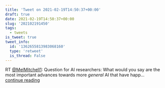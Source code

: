 ```yaml
---
title: 'Tweet on 2021-02-19T14:50:37+00:00'
draft: true
date: 2021-02-19T14:50:37+00:00
slug: '202102191450'
tags:
  - tweets
is_tweet: true
tweet_info:
  id: '1362655813983068160'
  type: 'retweet'
  is_thread: False
---
```




RT [@MelMitchell1](https://x.com/MelMitchell1): Question for AI researchers:  What would you say are the most important advances towards more *general* AI that have happ… [continue reading](https://x.com/sytelus/status/1362655813983068160)
